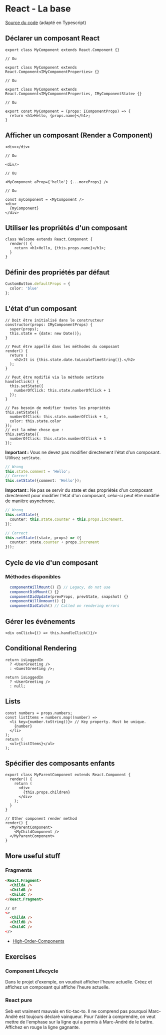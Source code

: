 # React - La base

[Source du code](https://reactjs.org/tutorial/tutorial.html) (adapté en Typescript)

## Déclarer un composant React

```tsx
export class MyComponent extends React.Component {}

// Ou

export class MyComponent extends React.Component<IMyComponentProperties> {}

// Ou

export class MyComponent extends React.Component<IMyComponentProperties, IMyComponentState> {}

// Ou

export const MyComponent = (props: IComponentProps) => {
  return <h1>Hello, {props.name}</h1>;
}
```

## Afficher un composant (Render a Component)

```tsx
<div></div>

// Ou

<div/>

// Ou

<MyComponent aProp={'hello'} {...moreProps} />

// Ou

const myComponent = <MyComponent />
<div>
  {myComponent}
</div>
```

## Utiliser les propriétés d'un composant

```tsx
class Welcome extends React.Component {
  render() {
    return <h1>Hello, {this.props.name}</h1>;
  }
}
```

## Définir des propriétés par défaut

```Typescript
CustomButton.defaultProps = {
  color: 'blue'
};
```

## L'état d'un composant

```tsx
// Doit être initialisé dans le constructeur
constructor(props: IMyComponentProps) {
  super(props);
  this.state = {date: new Date()};
}

// Peut être appellé dans les méthodes du composant
render() {
  return (
    <h2>It is {this.state.date.toLocaleTimeString()}.</h2>
  );
}

// Peut être modifié via la méthode setState
handleClick() {
  this.setState({
    numberOfClick: this.state.numberOfClick + 1
  });
}

// Pas besoin de modifier toutes les propriétés
this.setState({
  numberOfClick: this.state.numberOfClick + 1,
  color: this.state.color
});
// est la même chose que :
this.setState({
  numberOfClick: this.state.numberOfClick + 1
});
```

**Important :** Vous ne devez pas modifier directement l'état d'un composant. Utilisez `setState`.
```Typescript
// Wrong
this.state.comment = 'Hello';
// Correct
this.setState({comment: 'Hello'});
```

**Important :** Ne pas se servir du state et des propriétés d'un composant directement pour modifier l'état d'un composant, celui-ci peut être modifié de manière asynchrone.
```Typescript
// Wrong
this.setState({
  counter: this.state.counter + this.props.increment,
});

// Correct
this.setState((state, props) => ({
  counter: state.counter + props.increment
}));
```

## Cycle de vie d'un composant

### Méthodes disponibles

```Typescript
  componentWillMount() {} // Legacy, do not use
  componentDidMount() {}
  componentDidUpdate(prevProps, prevState, snapshot) {}
  componentWillUnmount() {}
  componentDidCatch() // Called on rendering errors
```

## Gérer les événements

```tsx
<div onClick={() => this.handleClick()}/>
```

## Conditional Rendering

```tsx
return isLoggedIn
  ? <UserGreeting />
  : <GuestGreeting />;

return isLoggedIn
  ? <UserGreeting />
  : null;
```

## Lists

```tsx
const numbers = props.numbers;
const listItems = numbers.map((number) =>
  <li key={number.toString()}> // Key property. Must be unique.
    {number}
  </li>
);
return (
  <ul>{listItems}</ul>
);
```

## Spécifier des composants enfants

```tsx
export class MyParentComponent extends React.Component {
  render() {
    return (
      <div>
        {this.props.children}
      </div>
    );
  }
}

// Other component render method
render() {
  <MyParentComponent>
    <MyChildComponent />
  </MyParentComponent>
}
```

## More useful stuff

### Fragments

```html
<React.Fragment>
  <ChildA />
  <ChildB />
  <ChildC />
</React.Fragment>

// or
<>
  <ChildA />
  <ChildB />
  <ChildC />
</>
```

- [High-Order-Components](https://reactjs.org/docs/higher-order-components.html)

## Exercises

### Component Lifecycle
Dans le projet d'exemple, on voudrait afficher l'heure actuelle. Créez et affichez un composant qui affiche l'heure actuelle.

### React pure
Seb est vraiment mauvais en tic-tac-to. Il ne comprend pas pourquoi Marc-André est toujours déclaré vainqueur. Pour l'aider à comprendre, on veut mettre de l'emphase sur la ligne qui a permis à Marc-André de le battre. Affichez en rouge la ligne gagnante.